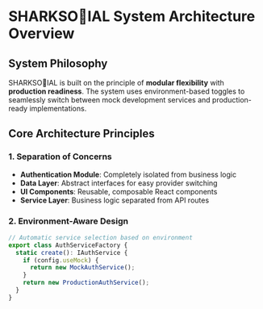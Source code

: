 # SHARKSO🦈IAL System Architecture Overview

## System Philosophy

SHARKSO🦈IAL is built on the principle of **modular flexibility** with **production readiness**. The system uses environment-based toggles to seamlessly switch between mock development services and production-ready implementations.

## Core Architecture Principles

### 1. Separation of Concerns
- **Authentication Module**: Completely isolated from business logic
- **Data Layer**: Abstract interfaces for easy provider switching
- **UI Components**: Reusable, composable React components
- **Service Layer**: Business logic separated from API routes

### 2. Environment-Aware Design
```typescript
// Automatic service selection based on environment
export class AuthServiceFactory {
  static create(): IAuthService {
    if (config.useMock) {
      return new MockAuthService();
    }
    return new ProductionAuthService();
  }
}
